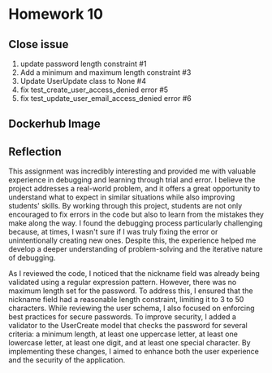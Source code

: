 # Homework 10

## Close issue 
1. update password length constraint #1
2. Add a minimum and maximum length constraint #3
3. Update UserUpdate class to None #4
4. fix test_create_user_access_denied error #5 
5. fix test_update_user_email_access_denied error #6

## Dockerhub Image

## Reflection
This assignment was incredibly interesting and provided me with valuable experience in debugging and learning through trial and error. I believe the project addresses a real-world problem, and it offers a great opportunity to understand what to expect in similar situations while also improving students' skills. By working through this project, students are not only encouraged to fix errors in the code but also to learn from the mistakes they make along the way. I found the debugging process particularly challenging because, at times, I wasn't sure if I was truly fixing the error or unintentionally creating new ones. Despite this, the experience helped me develop a deeper understanding of problem-solving and the iterative nature of debugging.

As I reviewed the code, I noticed that the nickname field was already being validated using a regular expression pattern. However, there was no maximum length set for the password. To address this, I ensured that the nickname field had a reasonable length constraint, limiting it to 3 to 50 characters. While reviewing the user schema, I also focused on enforcing best practices for secure passwords. To improve security, I added a validator to the UserCreate model that checks the password for several criteria: a minimum length, at least one uppercase letter, at least one lowercase letter, at least one digit, and at least one special character. By implementing these changes, I aimed to enhance both the user experience and the security of the application.


